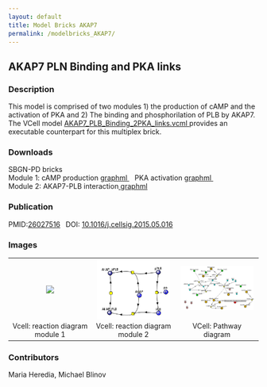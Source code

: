 ```yaml
---
layout: default
title: Model Bricks AKAP7
permalink: /modelbricks_AKAP7/
---
```

## AKAP7 PLN Binding and PKA links

### Description
This model is comprised of two modules 1) the production of cAMP and the activation of PKA and 2) The binding and phosphorilation of  PLB by AKAP7. The VCell model <a href="/modelbricks/AKAP7_PLB_Binding_2PKA_links.vcml"> AKAP7_PLB_Binding_2PKA_links.vcml </a> provides an executable counterpart for this multiplex brick.

### Downloads 
SBGN-PD bricks <br />
Module 1: cAMP production <a href="/modelbricks/module1_cAMPprod.graphml"> graphml </a> &ensp; PKA activation <a href="/modelbricks/module1_PKAact.graphml">graphml </a> &ensp;<br />
Module 2: AKAP7-PLB interaction<a href="/modelbricks/module2_AKAP7-PLB.graphml"> graphml </a><br />

### Publication 
 PMID:<a href="https://www.ncbi.nlm.nih.gov/pubmed/?term=26027516">26027516</a>&ensp; DOI: <a href="https://doi.org/10.1016/j.cellsig.2015.05.016">10.1016/j.cellsig.2015.05.016</a><br />

### Images


 <table> 
 <td align="center" width="33%"><a href="https://modelbricks.github.io/images/modelbricks/cCAMPprod_PKAact.PNG"><img width="96%" align="center" src=src="/images/modelbricks/cCAMPprod_PKAact.PNG"/></a></td>
  <td align="center" width="33%"><a href="https://modelbricks.github.io/images/modelbricks/PLB_binding_phosph.PNG"><img width="96%" align="center" src="/images/modelbricks/PLB_binding_phosph.PNG"/></a></td>
  <td align="center" width="33%"><a href="https://modelbricks.github.io/images/modelbricks/Pathways-AKAP7.PNG"><img width="96%" src="/images/modelbricks/Pathways-AKAP7.PNG"/></a></td>
 <tr>
  <td align="center"> Vcell: reaction diagram module 1</td>
  <td align="center"> Vcell: reaction diagram module 2</td>
  <td align="center"> VCell: Pathway diagram</td>
 </tr>
 </table>

### Contributors
Maria Heredia, Michael Blinov
 
